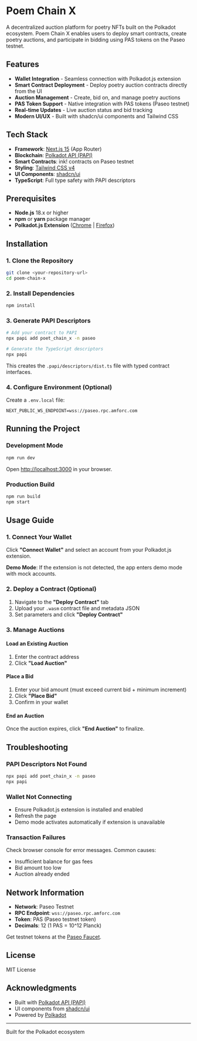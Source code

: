 # Poem Chain X

A decentralized auction platform for poetry NFTs built on the Polkadot ecosystem. Poem Chain X enables users to deploy smart contracts, create poetry auctions, and participate in bidding using PAS tokens on the Paseo testnet.

## Features

- **Wallet Integration** - Seamless connection with Polkadot.js extension
- **Smart Contract Deployment** - Deploy poetry auction contracts directly from the UI
- **Auction Management** - Create, bid on, and manage poetry auctions
- **PAS Token Support** - Native integration with PAS tokens (Paseo testnet)
- **Real-time Updates** - Live auction status and bid tracking
- **Modern UI/UX** - Built with shadcn/ui components and Tailwind CSS

## Tech Stack

- **Framework**: [Next.js 15](https://nextjs.org/) (App Router)
- **Blockchain**: [Polkadot API (PAPI)](https://papi.how/)
- **Smart Contracts**: ink! contracts on Paseo testnet
- **Styling**: [Tailwind CSS v4](https://tailwindcss.com/)
- **UI Components**: [shadcn/ui](https://ui.shadcn.com/)
- **TypeScript**: Full type safety with PAPI descriptors

## Prerequisites

- **Node.js** 18.x or higher
- **npm** or **yarn** package manager
- **Polkadot.js Extension** ([Chrome](https://chrome.google.com/webstore/detail/polkadot%7Bjs%7D-extension/mopnmbcafieddcagagdcbnhejhlodfdd) | [Firefox](https://addons.mozilla.org/en-US/firefox/addon/polkadot-js-extension/))

## Installation

### 1. Clone the Repository

```bash
git clone <your-repository-url>
cd poem-chain-x
```

### 2. Install Dependencies

```bash
npm install
```

### 3. Generate PAPI Descriptors

```bash
# Add your contract to PAPI
npx papi add poet_chain_x -n paseo

# Generate the TypeScript descriptors
npx papi
```

This creates the `.papi/descriptors/dist.ts` file with typed contract interfaces.

### 4. Configure Environment (Optional)

Create a `.env.local` file:

```env
NEXT_PUBLIC_WS_ENDPOINT=wss://paseo.rpc.amforc.com
```

## Running the Project

### Development Mode

```bash
npm run dev
```

Open [http://localhost:3000](http://localhost:3000) in your browser.

### Production Build

```bash
npm run build
npm start
```

## Usage Guide

### 1. Connect Your Wallet

Click **"Connect Wallet"** and select an account from your Polkadot.js extension.

**Demo Mode**: If the extension is not detected, the app enters demo mode with mock accounts.

### 2. Deploy a Contract (Optional)

1. Navigate to the **"Deploy Contract"** tab
2. Upload your `.wasm` contract file and metadata JSON
3. Set parameters and click **"Deploy Contract"**

### 3. Manage Auctions

#### Load an Existing Auction

1. Enter the contract address
2. Click **"Load Auction"**

#### Place a Bid

1. Enter your bid amount (must exceed current bid + minimum increment)
2. Click **"Place Bid"**
3. Confirm in your wallet

#### End an Auction

Once the auction expires, click **"End Auction"** to finalize.

## Troubleshooting

### PAPI Descriptors Not Found

```bash
npx papi add poet_chain_x -n paseo
npx papi
```

### Wallet Not Connecting

- Ensure Polkadot.js extension is installed and enabled
- Refresh the page
- Demo mode activates automatically if extension is unavailable

### Transaction Failures

Check browser console for error messages. Common causes:
- Insufficient balance for gas fees
- Bid amount too low
- Auction already ended

## Network Information

- **Network**: Paseo Testnet
- **RPC Endpoint**: `wss://paseo.rpc.amforc.com`
- **Token**: PAS (Paseo testnet token)
- **Decimals**: 12 (1 PAS = 10^12 Planck)

Get testnet tokens at the [Paseo Faucet](https://faucet.polkadot.io/).

## License

MIT License

## Acknowledgments

- Built with [Polkadot API (PAPI)](https://papi.how/)
- UI components from [shadcn/ui](https://ui.shadcn.com/)
- Powered by [Polkadot](https://polkadot.network/)

---

Built for the Polkadot ecosystem
